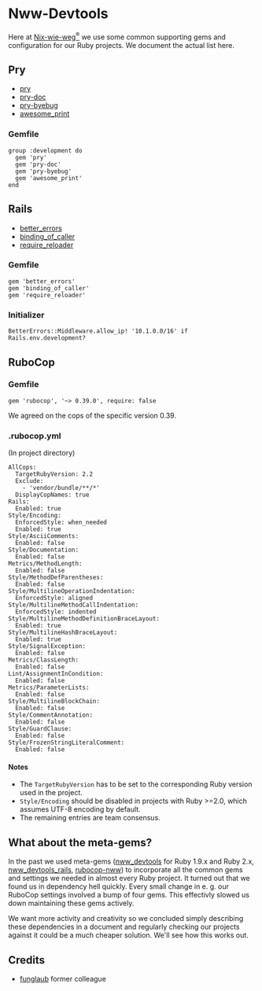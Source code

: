 # Nww-Devtools

Here at [Nix-wie-weg<sup>®</sup>](http://technik.nix-wie-weg.de/) we use some
common supporting gems and configuration for our Ruby projects.
We document the actual list here.

## Pry

* [pry](http://pryrepl.org/)
* [pry-doc](https://github.com/banister/pry-doc)
* [pry-byebug](https://github.com/deivid-rodriguez/pry-byebug)
* [awesome_print](https://github.com/michaeldv/awesome_print)

### Gemfile

```
group :development do
  gem 'pry'
  gem 'pry-doc'
  gem 'pry-byebug'
  gem 'awesome_print'
end
```

## Rails

* [better_errors](https://github.com/charliesome/better_errors)
* [binding_of_caller](https://github.com/banister/binding_of_caller)
* [require_reloader](https://github.com/teohm/require_reloader)

### Gemfile

```
gem 'better_errors'
gem 'binding_of_caller'
gem 'require_reloader'
```

### Initializer

```
BetterErrors::Middleware.allow_ip! '10.1.0.0/16' if Rails.env.development?
```

## RuboCop

### Gemfile

```
gem 'rubocop', '~> 0.39.0', require: false
```

We agreed on the cops of the specific version 0.39.

### .rubocop.yml

(In project directory)

```
AllCops:
  TargetRubyVersion: 2.2
  Exclude:
    - 'vendor/bundle/**/*'
  DisplayCopNames: true
Rails:
  Enabled: true
Style/Encoding:
  EnforcedStyle: when_needed
  Enabled: true
Style/AsciiComments:
  Enabled: false
Style/Documentation:
  Enabled: false
Metrics/MethodLength:
  Enabled: false
Style/MethodDefParentheses:
  Enabled: false
Style/MultilineOperationIndentation:
  EnforcedStyle: aligned
Style/MultilineMethodCallIndentation:
  EnforcedStyle: indented
Style/MultilineMethodDefinitionBraceLayout:
  Enabled: true
Style/MultilineHashBraceLayout:
  Enabled: true
Style/SignalException:
  Enabled: false
Metrics/ClassLength:
  Enabled: false
Lint/AssignmentInCondition:
  Enabled: false
Metrics/ParameterLists:
  Enabled: false
Style/MultilineBlockChain:
  Enabled: false
Style/CommentAnnotation:
  Enabled: false
Style/GuardClause:
  Enabled: false
Style/FrozenStringLiteralComment:
  Enabled: false
```

#### Notes

* The `TargetRubyVersion` has to be set to the corresponding Ruby version used
  in the project.
* `Style/Encoding` should be disabled in projects with Ruby >=2.0, which assumes
  UTF-8 encoding by default.
* The remaining entries are team consensus.

## What about the meta-gems?

In the past we used meta-gems
([nww_devtools](https://github.com/Nix-wie-weg/nww_devtools/tree/4fda80a6208f9bce1a008bb97357c8fb1f0cee84)
for Ruby 1.9.x and Ruby 2.x,
[nww_devtools_rails](https://github.com/Nix-wie-weg/nww_devtools_rails),
[rubocop-nww](https://github.com/Nix-wie-weg/rubocop-nww))
to incorporate all the common gems and settings we needed in almost every
Ruby project.
It turned out that we found us in dependency hell quickly.
Every small change in e. g. our RuboCop settings involved a bump of four gems.
This effectivly slowed us down maintaining these gems actively.

We want more activity and creativity so we concluded simply describing
these dependencies in a document and regularly checking our projects against it
could be a much cheaper solution. We'll see how this works out.


## Credits

* [funglaub](https://github.com/funglaub) former colleague
